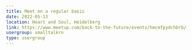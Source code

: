 ```yaml
---
title: Meet on a regular basis
date: 2022-05-13
location: Heart and Soul, Heidelberg
link: https://www.meetup.com/back-to-the-future/events/hmcmfpydchbrb/
usergroup: smalltalkrn
type: usergroup
---
```

